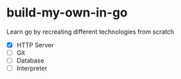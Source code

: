 # build-my-own-in-go

Learn go by recreating different technologies from scratch

- [x] HTTP Server
- [ ] Git
- [ ] Database
- [ ] Interpreter
